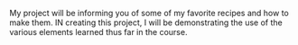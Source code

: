 My project will be informing you of some of my favorite recipes and how to make them. IN creating this project, I will be demonstrating the use of the various elements learned thus far in the course.